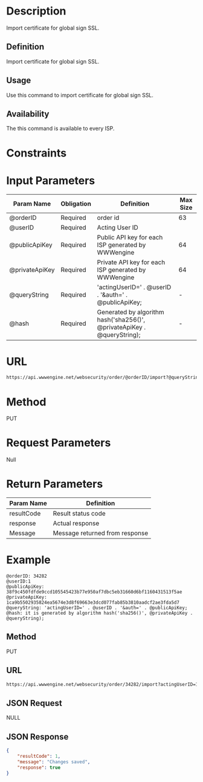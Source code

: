 Description
=============
Import certificate for global sign SSL.

Definition
------------
Import certificate for global sign SSL.

Usage
------------
Use this command to import certificate for global sign SSL.

Availability
-------------
The this  command is available to every ISP.

Constraints
=============


Input Parameters
=================
| Param Name | Obligation | Definition | Max Size |
| ------------- | ------------- | ------------- | ------------- |
| @orderID | Required | order id | 63 |
| @userID | Required | Acting User ID | |
| @publicApiKey | Required | Public API key for each ISP generated by WWWengine | 64 |
| @privateApiKey | Required | Private API key for each ISP generated by WWWengine | 64 |
| @queryString | Required | 'actingUserID=' . @userID . '&auth=' . @publicApiKey; | - |
| @hash | Required | Generated by algorithm hash('sha256()', @privateApiKey . @queryString); | - |

URL
===========
```html
https://api.wwwengine.net/websecurity/order/@orderID/import?@queryString&hash=@hash
```
Method
========
PUT

Request Parameters
==================================
Null

Return Parameters
=================
| Param Name| Definition |
| ------------- | ------------- |
| resultCode | Result status code |
| response | Actual response |
| Message | Message returned from response |


Example
=========
````
@orderID: 34282
@userID:1
@publicApiKey: 38f9c450fdfde9ccd105545423b77e950af7dbc5eb31660d6bf1160431513f5ae
@privateApiKey: 1ca9b5502935824ea5674e3d8f69663e3dcd077fab85b3810aadcf2ae3fda5d7
@queryString: 'actingUserID=' . @userID . '&auth=' . @publicApiKey;
@hash: it is generated by algorithm hash('sha256()', @privateApiKey . @queryString);
````
Method
----------
PUT

URL
----------

````html
https://api.wwwengine.net/websecurity/order/34282/import?actingUserID=1&auth=38f9c450fdfde9ccd105545423b77e950af7dbc5eb31660d6bf1160431513f5ae&hash=1ca9b5502935824ea5674e3d8f69663e3dcd077fab85b3810aadcf2adfd5d7
````

JSON Request
--------------------
NULL

JSON Response
--------------------

````json
{
    "resultCode": 1,
    "message": "Changes saved",
    "response": true
}
````
